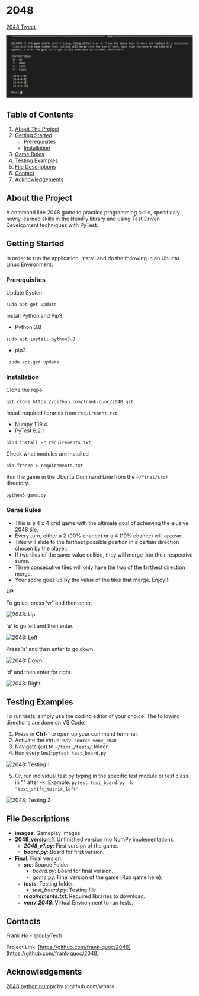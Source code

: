# 2048

[2048 Tweet](https://twitter.com/culyTech/status/1351367472583041026?s=20)

<p align="center">
  <img src="/images/2048_start_game.png" alt="2048 Banner"/>
</p>

## Table of Contents

1. [About The Project](README.md#about-the-project)
2. [Getting Started](README.md#getting-started)
    * [Prerequisites](README.md#prerequisites)
    * [Installation](README.md#installation)
3. [Game Rules](README.md#game-rules)
4. [Testing Examples](README.md#testing-examples)
4. [File Descriptions](README.md#file-descriptions)
5. [Contact](README.md#contact)
6. [Acknowledgements](README.md#contact)

## About the Project

A command line 2048 game to practice programming skills, specificaly newly learned skills in the NumPy library and using Test Driven Development techniques with PyTest.

## Getting Started

In order to run the application, install and do the following in an Ubuntu Linux Environment.

### Prerequisites
Update System

```sudo apt-get update```

Install Python and Pip3
  * Python 3.8
  
```sudo apt install python3.8 ```

  * pip3
  
``` sudo apt-get update```

### Installation

Clone the repo
  
```git clone https://github.com/frank-quoc/2048.git```

Install required libraries from ```requirement.txt```
  * Numpy 1.19.4
  * PyTest 6.2.1
  
```pip3 install -r requirements.txt```
  
Check what modules are installed
  
```pip freeze > requirements.txt```

Run the game in the Ubuntu Command Line from the  ```~/final/src/``` directory.

```python3 game.py```

### Game Rules

* This is a 4 x 4 grid game with the ultimate goal of achieving the elusive 2048 tile.
* Every turn, either a 2 (90% chance) or a 4 (10% chance) will appear. 
* Tiles will slide to the farthest possible position in a certain direction chosen by the player.
* If two tiles of the same value collide, they will merge into their respective sums.
* Three consecutive tiles will only have the two of the farthest direction merge.
* Your score goes up by the value of the tiles that merge. Enjoy!!!

**UP**

To go up, press 'w" and then enter.

![2048: Up](/images/2048_up.png)

'a' to go left and then enter.

![2048: Left](/images/2048_left.png)

Press 's'  and then enter to go down.

![2048: Down](/images/2048_down.png)

'd' and then enter for right.

![2048: Right](/images/2048_right.png)

## Testing Examples

To run tests, simply use the coding editor of your choice. The following directions are done on VS Code.
1. Press in **Ctrl-\`** to open up your command terminal.
2. Activate the virtual env: ```source venv_2048```
3. Navigate (```cd```) to ```~/final/tests/``` folder
4. Run every test: ```pytest test_board.py```

![2048: Testing 1](/images/2048_pytest_1.png)

5. Or, run individual test by typing in the specific test module or test class in "" after -k. Example: ```pytest test_board.py -k "test_shift_matrix_left"```

![2048: Testing 2](/images/2048_pytest_2.png)

## File Descriptions
- **images**: Gameplay Images
- **2048_version_1**: Unfinished version (no NumPy implementation).
    - ***2048_v1.py***: First version of the game.
    - ***board.py***: Board for first version.
- **Final**: Final version.
    - ***src***: Source Folder
        - *board.py*: Board for final version.
        - *game.py*: Final version of the game (Run game here).
    - ***tests***: Testing folder.
        - *test_board.py*: Testing file.
    - ***requirements.txt***: Required libraries to download.
    - ***venv_2048***: Virtual Environment to run tests.

## Contacts

Frank Ho - [@cuLyTech](https://twitter.com/culyTech)

Project Link: [https://github.com/frank-quoc/2048](https://github.com/frank-quoc/2048)

## Acknowledgements
[2048 python numpy](https://gist.github.com/wbars/88df9704306629c40c7929e691b48b98) by @github.com/wbars
